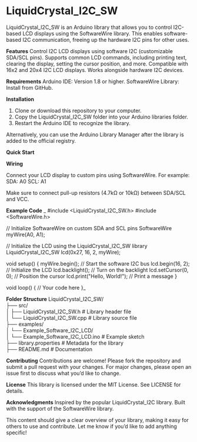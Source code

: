 <h1>LiquidCrystal_I2C_SW</h1>

LiquidCrystal_I2C_SW is an Arduino library that allows you to control I2C-based LCD displays using the SoftwareWire library. This enables software-based I2C communication, freeing up the hardware I2C pins for other uses.

**Features**
Control I2C LCD displays using software I2C (customizable SDA/SCL pins).
Supports common LCD commands, including printing text, clearing the display, setting the cursor position, and more.
Compatible with 16x2 and 20x4 I2C LCD displays.
Works alongside hardware I2C devices.

**Requirements**
Arduino IDE: Version 1.8 or higher.
SoftwareWire Library: Install from GitHub.

**Installation**
1. Clone or download this repository to your computer.
2. Copy the LiquidCrystal_I2C_SW folder into your Arduino libraries folder.
3. Restart the Arduino IDE to recognize the library.

Alternatively, you can use the Arduino Library Manager after the library is added to the official registry.

**Quick Start**

**Wiring**

Connect your LCD display to custom pins using SoftwareWire. For example:
SDA: A0
SCL: A1

Make sure to connect pull-up resistors (4.7kΩ or 10kΩ) between SDA/SCL and VCC.

**Example Code**
_
#include <LiquidCrystal_I2C_SW.h>
#include <SoftwareWire.h>

// Initialize SoftwareWire on custom SDA and SCL pins
SoftwareWire myWire(A0, A1);

// Initialize the LCD using the LiquidCrystal_I2C_SW library
LiquidCrystal_I2C_SW lcd(0x27, 16, 2, myWire);

void setup() {
    myWire.begin();           // Start the software I2C bus
    lcd.begin(16, 2);         // Initialize the LCD
    lcd.backlight();          // Turn on the backlight
    lcd.setCursor(0, 0);      // Position the cursor
    lcd.print("Hello, World!"); // Print a message
}

void loop() {
    // Your code here
}_

**Folder Structure**
LiquidCrystal_I2C_SW/<br>
├── src/<br>
│   ├── LiquidCrystal_I2C_SW.h    # Library header file<br>
│   └── LiquidCrystal_I2C_SW.cpp  # Library source file<br>
├── examples/<br>
│   └── Example_Software_I2C_LCD/<br>
│       └── Example_Software_I2C_LCD.ino # Example sketch<br>
├── library.properties            # Metadata for the library<br>
├── README.md                     # Documentation<br>

**Contributing**
Contributions are welcome! Please fork the repository and submit a pull request with your changes. For major changes, please open an issue first to discuss what you’d like to change.

**License**
This library is licensed under the MIT License. See LICENSE for details.

**Acknowledgments**
Inspired by the popular LiquidCrystal_I2C library.
Built with the support of the SoftwareWire library.

This content should give a clear overview of your library, making it easy for others to use and contribute. Let me know if you’d like to add anything specific!
